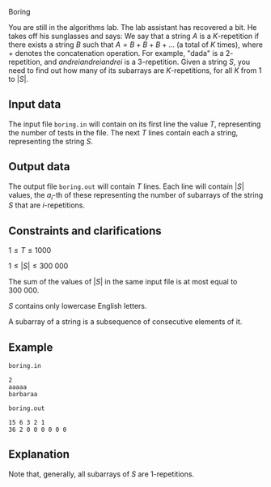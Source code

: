 Boring

You are still in the algorithms lab. The lab assistant has recovered a bit. He takes off his sunglasses and says: We say that a string $A$ is a $K$-repetition if there exists a string $B$ such that $A = B + B + B + \dots$ (a total of $K$ times), where $+$ denotes the concatenation operation. For example, "dada" is a $2$-repetition, and $andreiandreiandrei$ is a $3$-repetition. Given a string $S$, you need to find out how many of its subarrays are $K$-repetitions, for all $K$ from $1$ to $|S|$.

## Input data

The input file `boring.in` will contain on its first line the value $T$, representing the number of tests in the file. The next $T$ lines contain each a string, representing the string $S$.

## Output data

The output file `boring.out` will contain $T$ lines. Each line will contain $|S|$ values, the $a_i$-th of these representing the number of subarrays of the string $S$ that are $i$-repetitions.

## Constraints and clarifications

$1 \leq T \leq 1000$

$1 \leq |S| \leq 300\ 000$

The sum of the values of $|S|$ in the same input file is at most equal to $300\ 000$.

$S$ contains only lowercase English letters.

A subarray of a string is a subsequence of consecutive elements of it.

## Example

`boring.in`
```
2
aaaaa
barbaraa
```

`boring.out`
```
15 6 3 2 1
36 2 0 0 0 0 0 0
```

## Explanation

Note that, generally, all subarrays of $S$ are $1$-repetitions.